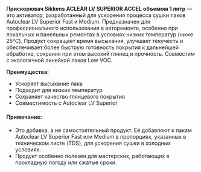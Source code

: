 **Прискорювач Sikkens ACLEAR LV SUPERIOR ACCEL объемом 1 литр** — это активатор, разработанный для ускорения процесса сушки лаков Autoclear LV Superior Fast и Medium. Предназначен для профессионального использования в авторемонте, особенно при локальных и панельных ремонтах в условиях низких температур (ниже 25°C). Продукт сокращает время высыхания, улучшает текучесть и обеспечивает более быструю готовность покрытия к дальнейшей обработке, сохраняя при этом высокий глянец и прочность. Совместим с экологичной линейкой лаков Low VOC.

**Преимущества:**

- Ускоряет высыхание лака
- Подходит для низких температур
- Сохраняет качество глянцевого покрытия
- Совместимость с Autoclear LV Superior

#### Примечание:

- Это добавка, а не самостоятельный продукт. Её добавляют к лакам Autoclear LV Superior Fast или Medium в пропорциях, указанных в техническом листе (TDS), для ускорения сушки в холодных условиях.
- Продукт особенно полезен для мастерских, работающих в прохладную погоду или сжатые сроки.

